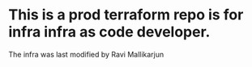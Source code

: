 # This is a prod terraform repo is for infra infra as code developer.
The infra was last modified by Ravi Mallikarjun